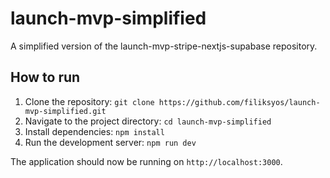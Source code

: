 # launch-mvp-simplified

A simplified version of the launch-mvp-stripe-nextjs-supabase repository.

## How to run

1. Clone the repository: `git clone https://github.com/filiksyos/launch-mvp-simplified.git`
2. Navigate to the project directory: `cd launch-mvp-simplified`
3. Install dependencies: `npm install`
4. Run the development server: `npm run dev`

The application should now be running on `http://localhost:3000`.